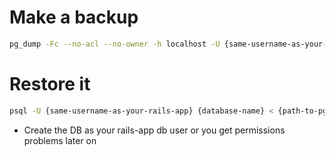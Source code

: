 # Make a backup

```bash
pg_dump -Fc --no-acl --no-owner -h localhost -U {same-username-as-your-rails-app} {database-name} > {path-to-pgdump-file}
```

# Restore it

```bash
psql -U {same-username-as-your-rails-app} {database-name} < {path-to-pgsql-file}
```

* Create the DB as your rails-app db user or you get permissions problems later on
